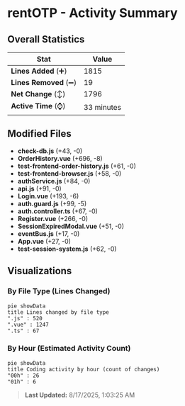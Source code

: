 # rentOTP - Activity Summary 

## Overall Statistics

| Stat                   | Value                                                             |
| ---------------------- | ----------------------------------------------------------------- |
| **Lines Added** (➕)   | 1815                                          |
| **Lines Removed** (➖) | 19                                        |
| **Net Change** (↕)    | 1796                |
| **Active Time** (⌚)   | 33 minutes |


## Modified Files
- **check-db.js** (+43, -0)
- **OrderHistory.vue** (+696, -8)
- **test-frontend-order-history.js** (+61, -0)
- **test-frontend-browser.js** (+58, -0)
- **authService.js** (+84, -0)
- **api.js** (+91, -0)
- **Login.vue** (+193, -6)
- **auth.guard.js** (+99, -5)
- **auth.controller.ts** (+67, -0)
- **Register.vue** (+266, -0)
- **SessionExpiredModal.vue** (+51, -0)
- **eventBus.js** (+17, -0)
- **App.vue** (+27, -0)
- **test-session-system.js** (+62, -0)

## Visualizations

### By File Type (Lines Changed)

```mermaid
pie showData
title Lines changed by file type
".js" : 520
".vue" : 1247
".ts" : 67
```

### By Hour (Estimated Activity Count)

```mermaid
pie showData
title Coding activity by hour (count of changes)
"00h" : 26
"01h" : 6
```


> **Last Updated:** 8/17/2025, 1:03:25 AM